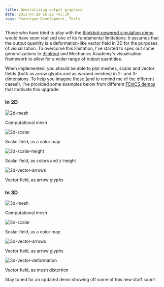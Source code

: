 ```yaml
---
title: Generalizing output graphics
date: 2013-07-20 16:28 +05:30
tags: Prototype Development, Tools
---
```


Those who have tried to play with the [thinkbot-powered simulation
demo](/demo/thinkbot-api/) would have soon realised one of its
fundamental limitations: it assumes that the output quantity is a
deformation-like vector field in 3D for the purposes of
visualization. To overcome this limitation, I've started to spec out
some generalizations to [thinkbot](http://thinkbot.net/) and Mechanics
Academy's visualisation framework to allow for a wider range of output
quantities.

When implemented, you should be able to plot meshes, scalar and vector
fields (both as arrow glyphs and as warped meshes) in 2- and
3-dimensions. To help you imagine these (and to remind me of the
different cases!), I've provided some examples below from different
[FEniCS
demos](http://fenicsproject.org/documentation/dolfin/dev/python/demo/)
that motivate this upgrade:

### In 2D

<div class="row">
  <div class="col-sm-6">
    <img alt="2d-mesh" src="/assets/img/blog/plot-kinds/static/2d_mesh/dolfin_plot_0.png">
    <p class="text-center">Computational mesh</p>
  </div>
  <div class="col-sm-6">
    <img alt="2d-scalar" src="/assets/img/blog/plot-kinds/static/2d_scalar/poisson.png">
    <p class="text-center">Scalar field, as a color map</p>
  </div>
</div>
<div class="row">
  <div class="col-sm-6">
    <img alt="2d-scalar-height" src="/assets/img/blog/plot-kinds/static/2d_scalar_deformation/dolfin_plot_0.png">
    <p class="text-center">Scalar field, as colors and z-height</p>
  </div>
  <div class="col-sm-6">
    <img alt="2d-vector-arrows" src="/assets/img/blog/plot-kinds/static/2d_vector_arrows/dolfin_plot_1.png">
    <p class="text-center">Vector field, as arrow glyphs</p>
  </div>
</div>

### In 3D

<div class="row">
  <div class="col-sm-6">
    <img alt="3d-mesh" src="/assets/img/blog/plot-kinds/static/3d_mesh/dolfin_plot_0.png">
    <p class="text-center">Computational mesh</p>
  </div>
  <div class="col-sm-6">
    <img alt="3d-scalar" src="/assets/img/blog/plot-kinds/static/3d_scalar/dolfin_plot_0.png">
    <p class="text-center">Scalar field, as a color map</p>
  </div>
</div>
<div class="row">
  <div class="col-sm-6">
    <img alt="3d-vector-arrows" src="/assets/img/blog/plot-kinds/static/3d_vector_arrows/dolfin_plot_1.png">
    <p class="text-center">Vector field, as arrow glyphs</p>
  </div>
  <div class="col-sm-6">
    <img alt="3d-vector-deformation" src="/assets/img/blog/plot-kinds/static/3d_vector_deformation/dolfin_plot_0.png">
    <p class="text-center">Vector field, as mesh distortion</p>
  </div>
</div>

Stay tuned for an updated demo showing off some of this new stuff soon!
